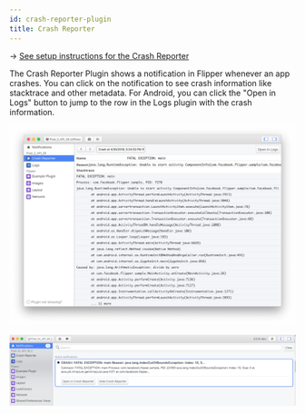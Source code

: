 ```yaml
---
id: crash-reporter-plugin
title: Crash Reporter
---
```


→ [See setup instructions for the Crash Reporter](setup/crash-reporter-plugin.md)


The Crash Reporter Plugin shows a notification in Flipper whenever an app crashes. You can click on the notification to see crash information like stacktrace and other metadata. For Android, you can click the "Open in Logs" button to jump to the row in the Logs plugin with the crash information.

![UI](/docs/assets/crashreporterplugin.png)

![Notification](/docs/assets/crashreporterpluginnotification.png)
